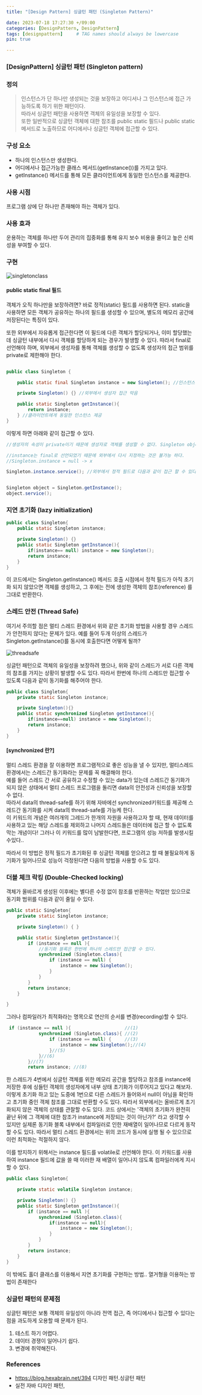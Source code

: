 ```yaml
---
title: "[Design Pattern] 싱글턴 패턴 (Singleton Pattern)"

date: 2023-07-18 17:27:30 +/09:00
categories: [DesignPattern, DesignPattern]
tags: [designpattern]     # TAG names should always be lowercase
pin: true

---
```


### [DesignPattern] 싱글턴 패턴 (Singleton pattern)  

### 정의  
>인스턴스가 단 하나만 생성되는 것을 보장하고 어디서나 그 인스턴스에 접근 가능하도록 하기 위한 패턴이다.  
>따라서 싱글턴 패턴을 사용하면 객체의 유일성을 보장할 수 있다.  
>또한 일반적으로 싱글턴 객체에 대한 참조를 public static 필드나 public static 메서드로 노출하므로 어디에서나 싱글턴 객체에 접근할 수 있다.  


### 구성 요소

* 하나의 인스턴스만 생성한다.
* 어디에서나 접근가능한 클래스 메서드(getInstance())를 가지고 있다.  
* getInstance() 메서드를 통해 모든 클라이언트에게 동일한 인스턴스를 제공한다.  

### 사용 시점
프로그램 상에 단 하나만 존재해야 하는 객체가 있다.  
### 사용 효과  
운용하는 객체를 하나만 두어 관리의 집중화를 통해 유지 보수 비용을 줄이고 높은 신뢰성을 부여할 수 있다.  

### 구현  

![singletonclass](/assets/img/singleton.png)

#### public static final 필드  
객체가 오직 하나만을 보장하려면? 바로 정적(static) 필드를 사용하면 된다. static을 사용하면 모든 객체가 공유하는 하나의 필드를 생성할 수 있으며, 별도의 메모리 공간에 저장된다는 특징이 있다.  

또한 외부에서 자유롭게 접근한다면 이 필드에 다른 객체가 할당되거나, 이미 할당했는데 싱글턴 내부에서 다시 객체를 할당하게 되는 경우가 발생할 수 있다. 따라서 final로 선언해야 하며, 외부에서 생성자를 통해 객체를 생성할 수 없도록 생성자의 접근 범위를 private로 제한해야 한다. 

```java

public class Singleton {

    public static final Singleton instance = new Singleton(); //인스턴스 하나만 생성

    private Singleton() {} //외부에서 생성자 접근 막음

    public static Singleton getInstance(){
        return instance;
    } //클라이언트에게 동일한 인스턴스 제공
}

```  
이렇게 하면 아래와 같이 접근할 수 있다.
```java
//생성자의 속성이 private이기 때문에 생성자로 객체를 생성할 수 없다. Singleton object = new Singleton(); -> x

//instance는 final로 선언되었기 때문에 외부에서 다시 지정하는 것은 불가능 하다.  
//Singleton.instance = null -> x

Singleton.instance.service(); //외부에서 정적 필드로 다음과 같이 접근 할 수 있다.


Singleton object = Singleton.getInstance();
object.service();

```
### 지연 초기화 (lazy initialization)
```java
public class Singleton{ 
    public static Singleton instance;

    private Singleton() {}
    public static Singleton getInstance(){
        if(instance== null) instance = new Singleton();
        return instance;
    }
}
```
이 코드에서는 Singleton.getInstance() 메서드 호출 시점에서 정적 필드가 아직 초기화 되지 않았으면 객체를 생성하고, 그 후에는 전에 생성한 객체의 참조(reference) 를 그대로 반환한다.

### 스레드 안전 (Thread Safe)
여기서 주의할 점은 멀티 스레드 환경에서 위와 같은 초기화 방법을 사용할 경우 스레드가 안전하지 않다는 문제가 있다. 예를 들어 두개 이상의 스레드가 Singleton.getInstance()를 동시에 호출한다면 어떻게 될까?

![threadsafe](/assets/img/threadsafe.jpg)


싱글턴 패턴으로 객체의 유일성을 보장하려 했으나, 위와 같이 스레드가 서로 다른 객체의 참조를 가지는 상황이 발생할 수도 있다. 따라서 한번에 하나의 스레드만 접근할 수 있도록 다음과 같이 동기화를 해주어야 한다. 

```java
public class Singleton{
    private static Singleton instance;

    private Singleton(){}
    public static synchronized Singleton getInstance(){
        if(instance==null) instance = new Singleton();
        return instance;
    }
}
```

#### [synchronized 란?]  

멀티 스레드 환경을 잘 이용하면 프로그램적으로 좋은 성능을 낼 수 있지만, 멀티스레드 환경에서는 스레드간 동기화라는 문제를 꼭 해결해야 한다.  
예를 들어 스레드 간 서로 공유하고 수정할 수 있는 data가 있는데 스레드간 동기화가 되지 않은 상태에서 멀티 스레드 프로그램을 돌리면 data의 안전성과 신뢰성을 보장할 수 없다.  
따라서 data의 thread-safe를 하기 위해 자바에선 synchronized키워드를 제공해 스레드간 동기화를 시켜 data의 thread-safe를 가능케 한다.  
이 키워드의 개념은 여러개의 그레드가 한개의 자원을 사용하고자 할 때, 현재 데이터를 사용하고 있는 해당 스레드를 제외하고 나머지 스레드들은 데이터에 접근 할 수 없도록 막는 개념이다! 그러나 이 키워드를 많이 남발한다면, 프로그램의 성능 저하를 발생시킬 수있다..


따라서 이 방법은 정적 필드가 초기화된 후 싱글턴 객체를 얻으려고 할 때 불필요하게 동기화가 일어나므로 성능이 걱정된다면 다음의 방법을 사용할 수도 있다.  


### 더블 체크 락킹 (Double-Checked locking)
객체가 올바르게 생성된 이후에는 별다른 수정 없이 참조를 반환하는 작업만 있으므로 동기화 범위를 다음과 같이 줄일 수 있다.

```java
public static Singleton{
    private static Singleton instance;

    private Singleton() { }

    public static Singleton getInstance(){
        if (instance == null ){
            //동기화 블록은 한번에 하나의 스레드만 접근할 수 있다.
            synchronized (Singleton.class){
                if (instance == null) {
                    instance = new Singleton();
                }
            }
        }
        return instance;
    }

}
```
그러나 컴파일러가 최적화라는 명목으로 연산의 순서를 변경(recording)할 수 있다.

```java
 if (instance == null ){                    //(1)
            synchronized (Singleton.class){ //(2)
                if (instance == null) {     //(3)
                    instance = new Singleton();//(4)
                }//(5)
            }//(6)
        }//(7)
        return instance; //(8)

```
한 스레드가 4번에서 싱글턴 객체를 위한 메모리 공간을 할당하고 참조를 instance에 저장한 후에 싱들턴 객체의 생성자에게 내부 상태 초기화가 이루어지고 있다고 해보자. 이렇게 초기화 하고 있는 도중에 1번으로 다른 스레드가 들어와서 null이 아님을 확인하고 초기화 중인 객체 참조를 그대로 반환할 수도 있다. 따라서 외부에서는 올바르게 초기화되지 않은 객체의 상태를 관찰할 수도 있다. 코드 상에서는 '객체의 초기화가 완전히 끝난 뒤에 그 객체에 대한 참조가 instance에 저장되는 것이 아닌가?' 라고 생각할 수 있지만 실제론 동기화 블록 내부에서 컴파일러로 인한 재배열이 일어나므로 다르게 동작할 수도 있다. 따라서 멀티 스레드 환경에서는 위의 코드가 동시에 실행 될 수 있으므로 이런 최적화는 적절하지 않다.  

이를 방지하기 위해서는 instance 필드를 volatile로 선언해야 한다. 이 키워드를 사용하여 instance 필드에 값을 쓸 때 이러한 재 배열이 일어나지 않도록 컴파일러에게 지시할 수 있다. 

```java
public class Singleton{

    private static volatile Singleton instance;

    private Singleton() {}
    public static Singleton getInstance(){
        if (instance == null ){
            synchronized (Singleton.class){
                if(instance == null){
                    instance = new Singleton();
                }
            }
        }
        return instance;
    }
}
```

이 밖에도 홀더 클래스를 이용해서 지연 초기화를 구현하는 방법.. 열거형을 이용하는 방법이 존재한다



### 싱글턴 패턴의 문제점
싱글턴 패턴은 보통 객체의 유일성이 아니라 전역 접근, 즉 어디에서나 접근할 수 있다는 점을 과도하게 오용할 때 문제가 된다.  

1. 테스트 하기 어렵다. 
2. 데이터 경쟁이 일어나기 쉽다.
3. 변경에 취약해진다. 

### References
*  https://blog.hexabrain.net/394 디자인 패턴.싱글턴 패턴
* 실전 자바 디자인 패턴, 
